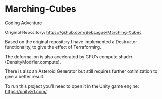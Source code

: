# Marching-Cubes
Coding Adventure

Original Repository: https://github.com/SebLague/Marching-Cubes

Based on the original repository I have implemented a Destructor functionality, to give the effect of Terraforming.

The deformation is also accelerated by GPU's compute shader (DensityModifier.compute).

There is also an Asteroid Generator but still requires further optimization to give a better result.


To run this project you'll need to open it in the Unity game engine: https://unity3d.com/
